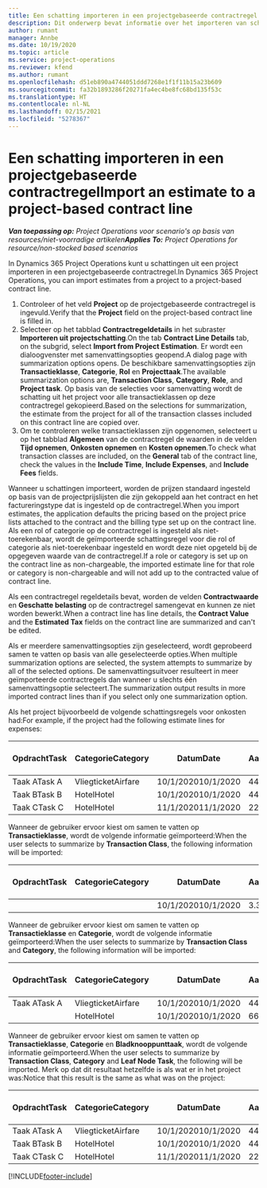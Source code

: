 ```yaml
---
title: Een schatting importeren in een projectgebaseerde contractregel
description: Dit onderwerp bevat informatie over het importeren van schattingen uit een project naar een contractregel.
author: rumant
manager: Annbe
ms.date: 10/19/2020
ms.topic: article
ms.service: project-operations
ms.reviewer: kfend
ms.author: rumant
ms.openlocfilehash: d51eb890a4744051ddd7268e1f1f11b15a23b609
ms.sourcegitcommit: fa32b1893286f20271fa4ec4be8fc68bd135f53c
ms.translationtype: HT
ms.contentlocale: nl-NL
ms.lasthandoff: 02/15/2021
ms.locfileid: "5278367"
---
```

# <a name="import-an-estimate-to-a-project-based-contract-line"></a><span data-ttu-id="7ddbb-103">Een schatting importeren in een projectgebaseerde contractregel</span><span class="sxs-lookup"><span data-stu-id="7ddbb-103">Import an estimate to a project-based contract line</span></span>

<span data-ttu-id="7ddbb-104">_**Van toepassing op:** Project Operations voor scenario's op basis van resources/niet-voorradige artikelen_</span><span class="sxs-lookup"><span data-stu-id="7ddbb-104">_**Applies To:** Project Operations for resource/non-stocked based scenarios_</span></span>

<span data-ttu-id="7ddbb-105">In Dynamics 365 Project Operations kunt u schattingen uit een project importeren in een projectgebaseerde contractregel.</span><span class="sxs-lookup"><span data-stu-id="7ddbb-105">In Dynamics 365 Project Operations, you can import estimates from a project to a project-based contract line.</span></span>

1. <span data-ttu-id="7ddbb-106">Controleer of het veld **Project** op de projectgebaseerde contractregel is ingevuld.</span><span class="sxs-lookup"><span data-stu-id="7ddbb-106">Verify that the **Project** field on the project-based contract line is filled in.</span></span>
2. <span data-ttu-id="7ddbb-107">Selecteer op het tabblad **Contractregeldetails** in het subraster **Importeren uit projectschatting**.</span><span class="sxs-lookup"><span data-stu-id="7ddbb-107">On the tab **Contract Line Details** tab, on the subgrid, select **Import from Project Estimation**.</span></span> <span data-ttu-id="7ddbb-108">Er wordt een dialoogvenster met samenvattingsopties geopend.</span><span class="sxs-lookup"><span data-stu-id="7ddbb-108">A dialog page with summarization options opens.</span></span> <span data-ttu-id="7ddbb-109">De beschikbare samenvattingsopties zijn **Transactieklasse**, **Categorie**, **Rol** en **Projecttaak**.</span><span class="sxs-lookup"><span data-stu-id="7ddbb-109">The available summarization options are, **Transaction Class**, **Category**, **Role**, and **Project task**.</span></span> <span data-ttu-id="7ddbb-110">Op basis van de selecties voor samenvatting wordt de schatting uit het project voor alle transactieklassen op deze contractregel gekopieerd.</span><span class="sxs-lookup"><span data-stu-id="7ddbb-110">Based on the selections for summarization, the estimate from the project for all of the transaction classes included on this contract line are copied over.</span></span> 
3. <span data-ttu-id="7ddbb-111">Om te controleren welke transactieklassen zijn opgenomen, selecteert u op het tabblad **Algemeen** van de contractregel de waarden in de velden **Tijd opnemen**, **Onkosten opnemen** en **Kosten opnemen**.</span><span class="sxs-lookup"><span data-stu-id="7ddbb-111">To check what transaction classes are included, on the **General** tab of the contract line, check the values in the **Include Time**, **Include Expenses**, and **Include Fees** fields.</span></span>

<span data-ttu-id="7ddbb-112">Wanneer u schattingen importeert, worden de prijzen standaard ingesteld op basis van de projectprijslijsten die zijn gekoppeld aan het contract en het factureringstype dat is ingesteld op de contractregel.</span><span class="sxs-lookup"><span data-stu-id="7ddbb-112">When you import estimates, the application defaults the pricing based on the project price lists attached to the contract and the billing type set up on the contract line.</span></span> <span data-ttu-id="7ddbb-113">Als een rol of categorie op de contractregel is ingesteld als niet-toerekenbaar, wordt de geïmporteerde schattingsregel voor die rol of categorie als niet-toerekenbaar ingesteld en wordt deze niet opgeteld bij de opgegeven waarde van de contractregel.</span><span class="sxs-lookup"><span data-stu-id="7ddbb-113">If a role or category is set up on the contract line as non-chargeable, the imported estimate line for that role or category is non-chargeable and will not add up to the contracted value of contract line.</span></span>

<span data-ttu-id="7ddbb-114">Als een contractregel regeldetails bevat, worden de velden **Contractwaarde** en **Geschatte belasting** op de contractregel samengevat en kunnen ze niet worden bewerkt.</span><span class="sxs-lookup"><span data-stu-id="7ddbb-114">When a contract line has line details, the **Contract Value** and the **Estimated Tax** fields on the contract line are summarized and can't be edited.</span></span>

<span data-ttu-id="7ddbb-115">Als er meerdere samenvattingsopties zijn geselecteerd, wordt geprobeerd samen te vatten op basis van alle geselecteerde opties.</span><span class="sxs-lookup"><span data-stu-id="7ddbb-115">When multiple summarization options are selected, the system attempts to summarize by all of the selected options.</span></span> <span data-ttu-id="7ddbb-116">De samenvattingsuitvoer resulteert in meer geïmporteerde contractregels dan wanneer u slechts één samenvattingsoptie selecteert.</span><span class="sxs-lookup"><span data-stu-id="7ddbb-116">The summarization output results in more imported contract lines than if you select only one summarization option.</span></span>

<span data-ttu-id="7ddbb-117">Als het project bijvoorbeeld de volgende schattingsregels voor onkosten had:</span><span class="sxs-lookup"><span data-stu-id="7ddbb-117">For example, if the project had the following estimate lines for expenses:</span></span>

| <span data-ttu-id="7ddbb-118">Opdracht</span><span class="sxs-lookup"><span data-stu-id="7ddbb-118">Task</span></span> | <span data-ttu-id="7ddbb-119">Categorie</span><span class="sxs-lookup"><span data-stu-id="7ddbb-119">Category</span></span> | <span data-ttu-id="7ddbb-120">Datum</span><span class="sxs-lookup"><span data-stu-id="7ddbb-120">Date</span></span> | <span data-ttu-id="7ddbb-121">Aantal</span><span class="sxs-lookup"><span data-stu-id="7ddbb-121">Quantity</span></span> | <span data-ttu-id="7ddbb-122">Prijs per eenheid</span><span class="sxs-lookup"><span data-stu-id="7ddbb-122">Unit price</span></span> | <span data-ttu-id="7ddbb-123">Bedrag</span><span class="sxs-lookup"><span data-stu-id="7ddbb-123">Amount</span></span> |
| --- | --- | --- | --- | --- | --- |
| <span data-ttu-id="7ddbb-124">Taak A</span><span class="sxs-lookup"><span data-stu-id="7ddbb-124">Task A</span></span> | <span data-ttu-id="7ddbb-125">Vliegticket</span><span class="sxs-lookup"><span data-stu-id="7ddbb-125">Airfare</span></span> | <span data-ttu-id="7ddbb-126">10/1/2020</span><span class="sxs-lookup"><span data-stu-id="7ddbb-126">10/1/2020</span></span> | <span data-ttu-id="7ddbb-127">4</span><span class="sxs-lookup"><span data-stu-id="7ddbb-127">4</span></span> | <span data-ttu-id="7ddbb-128">400</span><span class="sxs-lookup"><span data-stu-id="7ddbb-128">400</span></span> | <span data-ttu-id="7ddbb-129">1600</span><span class="sxs-lookup"><span data-stu-id="7ddbb-129">1600</span></span> |
| <span data-ttu-id="7ddbb-130">Taak B</span><span class="sxs-lookup"><span data-stu-id="7ddbb-130">Task B</span></span> | <span data-ttu-id="7ddbb-131">Hotel</span><span class="sxs-lookup"><span data-stu-id="7ddbb-131">Hotel</span></span> | <span data-ttu-id="7ddbb-132">10/1/2020</span><span class="sxs-lookup"><span data-stu-id="7ddbb-132">10/1/2020</span></span> | <span data-ttu-id="7ddbb-133">4</span><span class="sxs-lookup"><span data-stu-id="7ddbb-133">4</span></span> | <span data-ttu-id="7ddbb-134">200</span><span class="sxs-lookup"><span data-stu-id="7ddbb-134">200</span></span> | <span data-ttu-id="7ddbb-135">800</span><span class="sxs-lookup"><span data-stu-id="7ddbb-135">800</span></span> |
| <span data-ttu-id="7ddbb-136">Taak C</span><span class="sxs-lookup"><span data-stu-id="7ddbb-136">Task C</span></span> | <span data-ttu-id="7ddbb-137">Hotel</span><span class="sxs-lookup"><span data-stu-id="7ddbb-137">Hotel</span></span> | <span data-ttu-id="7ddbb-138">11/1/2020</span><span class="sxs-lookup"><span data-stu-id="7ddbb-138">11/1/2020</span></span> | <span data-ttu-id="7ddbb-139">2</span><span class="sxs-lookup"><span data-stu-id="7ddbb-139">2</span></span> | <span data-ttu-id="7ddbb-140">200</span><span class="sxs-lookup"><span data-stu-id="7ddbb-140">200</span></span> | <span data-ttu-id="7ddbb-141">400</span><span class="sxs-lookup"><span data-stu-id="7ddbb-141">400</span></span> |

<span data-ttu-id="7ddbb-142">Wanneer de gebruiker ervoor kiest om samen te vatten op **Transactieklasse**, wordt de volgende informatie geïmporteerd:</span><span class="sxs-lookup"><span data-stu-id="7ddbb-142">When the user selects to summarize by **Transaction Class**, the following information will be imported:</span></span>

| <span data-ttu-id="7ddbb-143">Opdracht</span><span class="sxs-lookup"><span data-stu-id="7ddbb-143">Task</span></span> | <span data-ttu-id="7ddbb-144">Categorie</span><span class="sxs-lookup"><span data-stu-id="7ddbb-144">Category</span></span> | <span data-ttu-id="7ddbb-145">Datum</span><span class="sxs-lookup"><span data-stu-id="7ddbb-145">Date</span></span> | <span data-ttu-id="7ddbb-146">Aantal</span><span class="sxs-lookup"><span data-stu-id="7ddbb-146">Quantity</span></span> | <span data-ttu-id="7ddbb-147">Prijs per eenheid</span><span class="sxs-lookup"><span data-stu-id="7ddbb-147">Unit price</span></span> | <span data-ttu-id="7ddbb-148">Bedrag</span><span class="sxs-lookup"><span data-stu-id="7ddbb-148">Amount</span></span> |
| --- | --- | --- | --- | --- | --- |
| &nbsp;  | &nbsp;  | <span data-ttu-id="7ddbb-149">10/1/2020</span><span class="sxs-lookup"><span data-stu-id="7ddbb-149">10/1/2020</span></span> | <span data-ttu-id="7ddbb-150">3.34</span><span class="sxs-lookup"><span data-stu-id="7ddbb-150">3.34</span></span> | <span data-ttu-id="7ddbb-151">840</span><span class="sxs-lookup"><span data-stu-id="7ddbb-151">840</span></span> | <span data-ttu-id="7ddbb-152">2800</span><span class="sxs-lookup"><span data-stu-id="7ddbb-152">2800</span></span> |

<span data-ttu-id="7ddbb-153">Wanneer de gebruiker ervoor kiest om samen te vatten op **Transactieklasse** en **Categorie**, wordt de volgende informatie geïmporteerd:</span><span class="sxs-lookup"><span data-stu-id="7ddbb-153">When the user selects to summarize by **Transaction Class** and **Category**, the following information will be imported:</span></span>

| <span data-ttu-id="7ddbb-154">Opdracht</span><span class="sxs-lookup"><span data-stu-id="7ddbb-154">Task</span></span> | <span data-ttu-id="7ddbb-155">Categorie</span><span class="sxs-lookup"><span data-stu-id="7ddbb-155">Category</span></span> | <span data-ttu-id="7ddbb-156">Datum</span><span class="sxs-lookup"><span data-stu-id="7ddbb-156">Date</span></span> | <span data-ttu-id="7ddbb-157">Aantal</span><span class="sxs-lookup"><span data-stu-id="7ddbb-157">Quantity</span></span> | <span data-ttu-id="7ddbb-158">Prijs per eenheid</span><span class="sxs-lookup"><span data-stu-id="7ddbb-158">Unit price</span></span> | <span data-ttu-id="7ddbb-159">Bedrag</span><span class="sxs-lookup"><span data-stu-id="7ddbb-159">Amount</span></span> |
| --- | --- | --- | --- | --- | --- |
| <span data-ttu-id="7ddbb-160">Taak A</span><span class="sxs-lookup"><span data-stu-id="7ddbb-160">Task A</span></span> | <span data-ttu-id="7ddbb-161">Vliegticket</span><span class="sxs-lookup"><span data-stu-id="7ddbb-161">Airfare</span></span> | <span data-ttu-id="7ddbb-162">10/1/2020</span><span class="sxs-lookup"><span data-stu-id="7ddbb-162">10/1/2020</span></span> | <span data-ttu-id="7ddbb-163">4</span><span class="sxs-lookup"><span data-stu-id="7ddbb-163">4</span></span> | <span data-ttu-id="7ddbb-164">400</span><span class="sxs-lookup"><span data-stu-id="7ddbb-164">400</span></span> | <span data-ttu-id="7ddbb-165">1600</span><span class="sxs-lookup"><span data-stu-id="7ddbb-165">1600</span></span> |
| &nbsp;  | <span data-ttu-id="7ddbb-166">Hotel</span><span class="sxs-lookup"><span data-stu-id="7ddbb-166">Hotel</span></span> | <span data-ttu-id="7ddbb-167">10/1/2020</span><span class="sxs-lookup"><span data-stu-id="7ddbb-167">10/1/2020</span></span> | <span data-ttu-id="7ddbb-168">6</span><span class="sxs-lookup"><span data-stu-id="7ddbb-168">6</span></span> | <span data-ttu-id="7ddbb-169">200</span><span class="sxs-lookup"><span data-stu-id="7ddbb-169">200</span></span> | <span data-ttu-id="7ddbb-170">1200</span><span class="sxs-lookup"><span data-stu-id="7ddbb-170">1200</span></span> |

<span data-ttu-id="7ddbb-171">Wanneer de gebruiker ervoor kiest om samen te vatten op **Transactieklasse**, **Categorie** en **Bladknooppunttaak**, wordt de volgende informatie geïmporteerd.</span><span class="sxs-lookup"><span data-stu-id="7ddbb-171">When the user selects to summarize by **Transaction Class**, **Category** and **Leaf Node Task**, the following will be imported.</span></span> <span data-ttu-id="7ddbb-172">Merk op dat dit resultaat hetzelfde is als wat er in het project was:</span><span class="sxs-lookup"><span data-stu-id="7ddbb-172">Notice that this result is the same as what was on the project:</span></span>

| <span data-ttu-id="7ddbb-173">Opdracht</span><span class="sxs-lookup"><span data-stu-id="7ddbb-173">Task</span></span> | <span data-ttu-id="7ddbb-174">Categorie</span><span class="sxs-lookup"><span data-stu-id="7ddbb-174">Category</span></span> | <span data-ttu-id="7ddbb-175">Datum</span><span class="sxs-lookup"><span data-stu-id="7ddbb-175">Date</span></span> | <span data-ttu-id="7ddbb-176">Aantal</span><span class="sxs-lookup"><span data-stu-id="7ddbb-176">Quantity</span></span> | <span data-ttu-id="7ddbb-177">Prijs per eenheid</span><span class="sxs-lookup"><span data-stu-id="7ddbb-177">Unit price</span></span> | <span data-ttu-id="7ddbb-178">Bedrag</span><span class="sxs-lookup"><span data-stu-id="7ddbb-178">Amount</span></span> |
| --- | --- | --- | --- | --- | --- |
| <span data-ttu-id="7ddbb-179">Taak A</span><span class="sxs-lookup"><span data-stu-id="7ddbb-179">Task A</span></span> | <span data-ttu-id="7ddbb-180">Vliegticket</span><span class="sxs-lookup"><span data-stu-id="7ddbb-180">Airfare</span></span> | <span data-ttu-id="7ddbb-181">10/1/2020</span><span class="sxs-lookup"><span data-stu-id="7ddbb-181">10/1/2020</span></span> | <span data-ttu-id="7ddbb-182">4</span><span class="sxs-lookup"><span data-stu-id="7ddbb-182">4</span></span> | <span data-ttu-id="7ddbb-183">400</span><span class="sxs-lookup"><span data-stu-id="7ddbb-183">400</span></span> | <span data-ttu-id="7ddbb-184">1600</span><span class="sxs-lookup"><span data-stu-id="7ddbb-184">1600</span></span> |
| <span data-ttu-id="7ddbb-185">Taak B</span><span class="sxs-lookup"><span data-stu-id="7ddbb-185">Task B</span></span> | <span data-ttu-id="7ddbb-186">Hotel</span><span class="sxs-lookup"><span data-stu-id="7ddbb-186">Hotel</span></span> | <span data-ttu-id="7ddbb-187">10/1/2020</span><span class="sxs-lookup"><span data-stu-id="7ddbb-187">10/1/2020</span></span> | <span data-ttu-id="7ddbb-188">4</span><span class="sxs-lookup"><span data-stu-id="7ddbb-188">4</span></span> | <span data-ttu-id="7ddbb-189">200</span><span class="sxs-lookup"><span data-stu-id="7ddbb-189">200</span></span> | <span data-ttu-id="7ddbb-190">800</span><span class="sxs-lookup"><span data-stu-id="7ddbb-190">800</span></span> |
| <span data-ttu-id="7ddbb-191">Taak C</span><span class="sxs-lookup"><span data-stu-id="7ddbb-191">Task C</span></span> | <span data-ttu-id="7ddbb-192">Hotel</span><span class="sxs-lookup"><span data-stu-id="7ddbb-192">Hotel</span></span> | <span data-ttu-id="7ddbb-193">11/1/2020</span><span class="sxs-lookup"><span data-stu-id="7ddbb-193">11/1/2020</span></span> | <span data-ttu-id="7ddbb-194">2</span><span class="sxs-lookup"><span data-stu-id="7ddbb-194">2</span></span> | <span data-ttu-id="7ddbb-195">200</span><span class="sxs-lookup"><span data-stu-id="7ddbb-195">200</span></span> | <span data-ttu-id="7ddbb-196">400</span><span class="sxs-lookup"><span data-stu-id="7ddbb-196">400</span></span> |


[!INCLUDE[footer-include](../includes/footer-banner.md)]